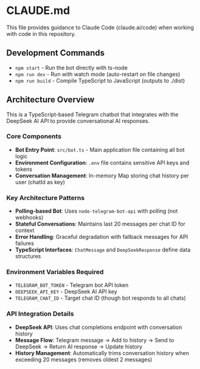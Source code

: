 # CLAUDE.md

This file provides guidance to Claude Code (claude.ai/code) when working with code in this repository.

## Development Commands

- `npm start` - Run the bot directly with ts-node
- `npm run dev` - Run with watch mode (auto-restart on file changes)
- `npm run build` - Compile TypeScript to JavaScript (outputs to ./dist)

## Architecture Overview

This is a TypeScript-based Telegram chatbot that integrates with the DeepSeek AI API to provide conversational AI responses.

### Core Components

- **Bot Entry Point**: `src/bot.ts` - Main application file containing all bot logic
- **Environment Configuration**: `.env` file contains sensitive API keys and tokens
- **Conversation Management**: In-memory Map storing chat history per user (chatId as key)

### Key Architecture Patterns

- **Polling-based Bot**: Uses `node-telegram-bot-api` with polling (not webhooks)
- **Stateful Conversations**: Maintains last 20 messages per chat ID for context
- **Error Handling**: Graceful degradation with fallback messages for API failures
- **TypeScript Interfaces**: `ChatMessage` and `DeepSeekResponse` define data structures

### Environment Variables Required

- `TELEGRAM_BOT_TOKEN` - Telegram bot API token
- `DEEPSEEK_API_KEY` - DeepSeek AI API key  
- `TELEGRAM_CHAT_ID` - Target chat ID (though bot responds to all chats)

### API Integration Details

- **DeepSeek API**: Uses chat completions endpoint with conversation history
- **Message Flow**: Telegram message → Add to history → Send to DeepSeek → Return AI response → Update history
- **History Management**: Automatically trims conversation history when exceeding 20 messages (removes oldest 2 messages)